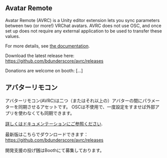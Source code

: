 ﻿

## Avatar Remote

Avatar Remote (AVRC) is a Unity editor extension lets you sync parameters between two (or more!) VRChat avatars.
AVRC does not use OSC, and once set up does not require any external application to be used to transfer these values.

For more details, see [the documentation](https://www.notion.so/bdunderscore/Avatar-Remote-Documentation-33e090ea8fe642d584f5384cf88c2c1e).

Download the latest release here: https://github.com/bdunderscore/avrc/releases

Donations are welcome on booth: [...]

## アバターリモコン

アバターリモコン(AVRC)は二つ（またはそれ以上の）アバターの間にパラメーターを同期させるアセットです。
OSCは不使用で、一度設定をすませば外部アプリを使わなくても同期できます。

[詳しくはドキュメンテーションにご参照ください](https://www.notion.so/bdunderscore/cc0078cecb1c4a35acbb7a1ddbd203dd).

最新版はこちらでダウンロードできます： https://github.com/bdunderscore/avrc/releases

開発支援の投げ銭はBoothにて募集しております。